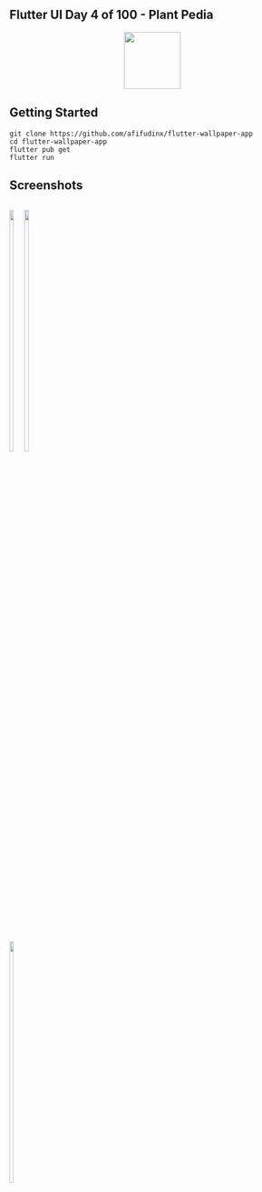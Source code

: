 ## Flutter UI Day 4 of 100 - Plant Pedia
<p align="center">
  <img src="https://avatars.githubusercontent.com/u/94339143?v=4" width=100/>
</p>

## Getting Started

```
git clone https://github.com/afifudinx/flutter-wallpaper-app
cd flutter-wallpaper-app
flutter pub get
flutter run
```

## Screenshots
<p style="float: left;">
  <img src="https://github.com/afifudinx/Flutter-Example/Old/flutter-plantpedia/blob/main/screenshots/1.png" width="33%"/>
  <img src="https://github.com/afifudinx/Flutter-Example/Old/flutter-plantpedia/blob/main/screenshots/2.png" width="33%"/>
  <img src="https://github.com/afifudinx/Flutter-Example/Old/flutter-plantpedia/blob/main/screenshots/3.png" width="33%"/>
</p>
